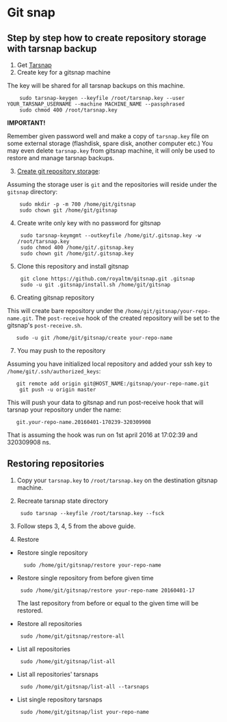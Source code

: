 Git snap
========


Step by step how to create repository storage with tarsnap backup
-----------------------------------------------------------------

1. Get [Tarsnap](https://www.tarsnap.com/gettingstarted.html)
2. Create key for a gitsnap machine

  The key will be shared for all tarsnap backups on this machine.

        sudo tarsnap-keygen --keyfile /root/tarsnap.key --user YOUR_TARSNAP_USERNAME --machine MACHINE_NAME --passphrased
        sudo chmod 400 /root/tarsnap.key

  __IMPORTANT!__

  Remember given password well and make a copy of `tarsnap.key` file on some external storage (flashdisk, spare disk, another computer etc.)
  You may even delete `tarsnap.key` from gitsnap machine, it will only be used to restore and manage tarsnap backups.

3. [Create git repository storage](https://git-scm.com/book/en/v1/Git-on-the-Server-Setting-Up-the-Server):

  Assuming the storage user is `git` and the repositories will reside under the `gitsnap` directory:

        sudo mkdir -p -m 700 /home/git/gitsnap
        sudo chown git /home/git/gitsnap

4. Create write only key with no password for gitsnap

        sudo tarsnap-keymgmt --outkeyfile /home/git/.gitsnap.key -w /root/tarsnap.key
        sudo chmod 400 /home/git/.gitsnap.key
        sudo chown git /home/git/.gitsnap.key

5. Clone this repository and install gitsnap

        git clone https://github.com/royaltm/gitsnap.git .gitsnap
        sudo -u git .gitsnap/install.sh /home/git/gitsnap

6. Creating gitsnap repository

  This will create bare repository under the `/home/git/gitsnap/your-repo-name.git`.
  The `post-receive` hook of the created repository will be set to the gitsnap's `post-receive.sh`.

       sudo -u git /home/git/gitsnap/create your-repo-name

7. You may push to the repository

  Assuming you have initialized local repository and added your ssh key to `/home/git/.ssh/authorized_keys`:

       git remote add origin git@HOST_NAME:/gitsnap/your-repo-name.git
        git push -u origin master

  This will push your data to gitsnap and run post-receive hook that will
  tarsnap your repository under the name:

       git.your-repo-name.20160401-170239-320309908

  That is assuming the hook was run on 1st april 2016 at 17:02:39 and 320309908 ns.


Restoring repositories
----------------------

1. Copy your `tarsnap.key` to `/root/tarsnap.key` on the destination gitsnap machine.

2. Recreate tarsnap state directory

        sudo tarsnap --keyfile /root/tarsnap.key --fsck

3. Follow steps 3, 4, 5 from the above guide.

4. Restore

- Restore single repository

        sudo /home/git/gitsnap/restore your-repo-name

- Restore single repository from before given time

       sudo /home/git/gitsnap/restore your-repo-name 20160401-17

  The last repository from before or equal to the given time will be restored.

- Restore all repositories


       sudo /home/git/gitsnap/restore-all

- List all repositories

       sudo /home/git/gitsnap/list-all

- List all repositories' tarsnaps

       sudo /home/git/gitsnap/list-all --tarsnaps

- List single repository tarsnaps

       sudo /home/git/gitsnap/list your-repo-name

